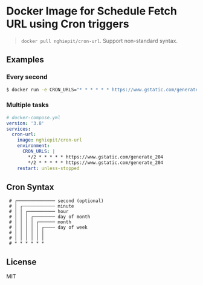 # Docker Image for Schedule Fetch URL using Cron triggers

> `docker pull nghiepit/cron-url`. Support non-standard syntax.

## Examples

### Every second

```sh
$ docker run -e CRON_URLS="* * * * * * https://www.gstatic.com/generate_204" nghiepit/cron-url
```

### Multiple tasks

```yml
# docker-compose.yml
version: '3.8'
services:
  cron-url:
    image: nghiepit/cron-url
    environment:
      CRON_URLS: |
        */2 * * * * * https://www.gstatic.com/generate_204
        */2 * * * * * https://www.gstatic.com/generate_204
    restart: unless-stopped
```

## Cron Syntax

```
 # ┌────────────── second (optional)
 # │ ┌──────────── minute
 # │ │ ┌────────── hour
 # │ │ │ ┌──────── day of month
 # │ │ │ │ ┌────── month
 # │ │ │ │ │ ┌──── day of week
 # │ │ │ │ │ │
 # │ │ │ │ │ │
 # * * * * * *
```

## License

MIT
